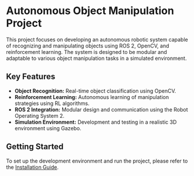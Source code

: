 # Autonomous Object Manipulation Project

This project focuses on developing an autonomous robotic system capable of recognizing and manipulating objects using ROS 2, OpenCV, and reinforcement learning. The system is designed to be modular and adaptable to various object manipulation tasks in a simulated environment.

## Key Features

* **Object Recognition:** Real-time object classification using OpenCV.
* **Reinforcement Learning:** Autonomous learning of manipulation strategies using RL algorithms.
* **ROS 2 Integration:** Modular design and communication using the Robot Operating System 2.
* **Simulation Environment:** Development and testing in a realistic 3D environment using Gazebo.

## Getting Started

To set up the development environment and run the project, please refer to the [Installation Guide](installation.md).